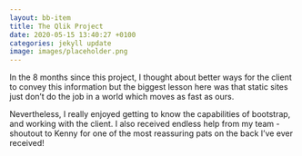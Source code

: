 ```yaml
---
layout: bb-item
title: The Qlik Project
date: 2020-05-15 13:40:27 +0100
categories: jekyll update
image: images/placeholder.png
---
```

In the 8 months since this project, I thought about better ways for the client to convey this information but the biggest lesson here was that static sites just don’t do the job in a world which moves as fast as ours.  

Nevertheless, I really enjoyed getting to know the capabilities of bootstrap, and working with the client. I also received endless help from my team - shoutout to Kenny for one of the most reassuring pats on the back I’ve ever received!

